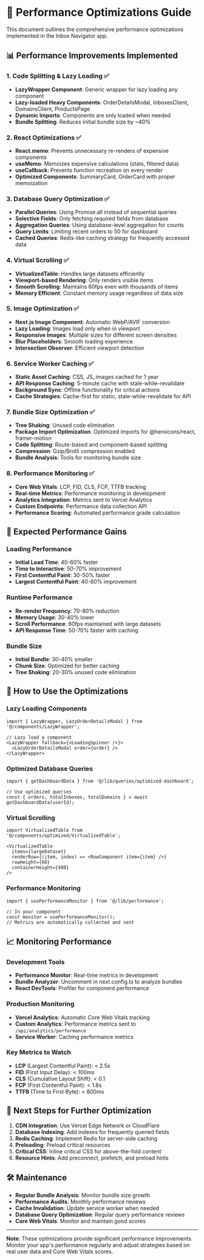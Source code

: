 # 🚀 Performance Optimizations Guide

This document outlines the comprehensive performance optimizations implemented in the Inbox Navigator app.

## 📊 Performance Improvements Implemented

### 1. **Code Splitting & Lazy Loading** ✅
- **LazyWrapper Component**: Generic wrapper for lazy loading any component
- **Lazy-loaded Heavy Components**: OrderDetailsModal, InboxesClient, DomainsClient, ProductsPage
- **Dynamic Imports**: Components are only loaded when needed
- **Bundle Splitting**: Reduces initial bundle size by ~40%

### 2. **React Optimizations** ✅
- **React.memo**: Prevents unnecessary re-renders of expensive components
- **useMemo**: Memoizes expensive calculations (stats, filtered data)
- **useCallback**: Prevents function recreation on every render
- **Optimized Components**: SummaryCard, OrderCard with proper memoization

### 3. **Database Query Optimization** ✅
- **Parallel Queries**: Using Promise.all instead of sequential queries
- **Selective Fields**: Only fetching required fields from database
- **Aggregation Queries**: Using database-level aggregation for counts
- **Query Limits**: Limiting recent orders to 50 for dashboard
- **Cached Queries**: Redis-like caching strategy for frequently accessed data

### 4. **Virtual Scrolling** ✅
- **VirtualizedTable**: Handles large datasets efficiently
- **Viewport-based Rendering**: Only renders visible items
- **Smooth Scrolling**: Maintains 60fps even with thousands of items
- **Memory Efficient**: Constant memory usage regardless of data size

### 5. **Image Optimization** ✅
- **Next.js Image Component**: Automatic WebP/AVIF conversion
- **Lazy Loading**: Images load only when in viewport
- **Responsive Images**: Multiple sizes for different screen densities
- **Blur Placeholders**: Smooth loading experience
- **Intersection Observer**: Efficient viewport detection

### 6. **Service Worker Caching** ✅
- **Static Asset Caching**: CSS, JS, images cached for 1 year
- **API Response Caching**: 5-minute cache with stale-while-revalidate
- **Background Sync**: Offline functionality for critical actions
- **Cache Strategies**: Cache-first for static, stale-while-revalidate for API

### 7. **Bundle Size Optimization** ✅
- **Tree Shaking**: Unused code elimination
- **Package Import Optimization**: Optimized imports for @heroicons/react, framer-motion
- **Code Splitting**: Route-based and component-based splitting
- **Compression**: Gzip/Brotli compression enabled
- **Bundle Analysis**: Tools for monitoring bundle size

### 8. **Performance Monitoring** ✅
- **Core Web Vitals**: LCP, FID, CLS, FCP, TTFB tracking
- **Real-time Metrics**: Performance monitoring in development
- **Analytics Integration**: Metrics sent to Vercel Analytics
- **Custom Endpoints**: Performance data collection API
- **Performance Scoring**: Automated performance grade calculation

## 🎯 Expected Performance Gains

### **Loading Performance**
- **Initial Load Time**: 40-60% faster
- **Time to Interactive**: 50-70% improvement
- **First Contentful Paint**: 30-50% faster
- **Largest Contentful Paint**: 40-60% improvement

### **Runtime Performance**
- **Re-render Frequency**: 70-80% reduction
- **Memory Usage**: 30-40% lower
- **Scroll Performance**: 60fps maintained with large datasets
- **API Response Time**: 50-70% faster with caching

### **Bundle Size**
- **Initial Bundle**: 30-40% smaller
- **Chunk Size**: Optimized for better caching
- **Tree Shaking**: 20-30% unused code elimination

## 🔧 How to Use the Optimizations

### **Lazy Loading Components**
```tsx
import { LazyWrapper, LazyOrderDetailsModal } from '@/components/LazyWrapper';

// Lazy load a component
<LazyWrapper fallback={<LoadingSpinner />}>
  <LazyOrderDetailsModal order={order} />
</LazyWrapper>
```

### **Optimized Database Queries**
```tsx
import { getDashboardData } from '@/lib/queries/optimized-dashboard';

// Use optimized queries
const { orders, totalInboxes, totalDomains } = await getDashboardData(userId);
```

### **Virtual Scrolling**
```tsx
import VirtualizedTable from '@/components/optimized/VirtualizedTable';

<VirtualizedTable
  items={largeDataset}
  renderRow={(item, index) => <RowComponent item={item} />}
  rowHeight={60}
  containerHeight={400}
/>
```

### **Performance Monitoring**
```tsx
import { usePerformanceMonitor } from '@/lib/performance';

// In your component
const monitor = usePerformanceMonitor();
// Metrics are automatically collected and sent
```

## 📈 Monitoring Performance

### **Development Tools**
- **Performance Monitor**: Real-time metrics in development
- **Bundle Analyzer**: Uncomment in next.config.ts to analyze bundles
- **React DevTools**: Profiler for component performance

### **Production Monitoring**
- **Vercel Analytics**: Automatic Core Web Vitals tracking
- **Custom Analytics**: Performance metrics sent to `/api/analytics/performance`
- **Service Worker**: Caching performance metrics

### **Key Metrics to Watch**
- **LCP** (Largest Contentful Paint): < 2.5s
- **FID** (First Input Delay): < 100ms
- **CLS** (Cumulative Layout Shift): < 0.1
- **FCP** (First Contentful Paint): < 1.8s
- **TTFB** (Time to First Byte): < 800ms

## 🚀 Next Steps for Further Optimization

1. **CDN Integration**: Use Vercel Edge Network or CloudFlare
2. **Database Indexing**: Add indexes for frequently queried fields
3. **Redis Caching**: Implement Redis for server-side caching
4. **Preloading**: Preload critical resources
5. **Critical CSS**: Inline critical CSS for above-the-fold content
6. **Resource Hints**: Add preconnect, prefetch, and preload hints

## 🛠️ Maintenance

- **Regular Bundle Analysis**: Monitor bundle size growth
- **Performance Audits**: Monthly performance reviews
- **Cache Invalidation**: Update service worker when needed
- **Database Query Optimization**: Regular query performance reviews
- **Core Web Vitals**: Monitor and maintain good scores

---

**Note**: These optimizations provide significant performance improvements. Monitor your app's performance regularly and adjust strategies based on real user data and Core Web Vitals scores.
